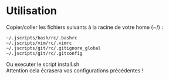 Utilisation
===========

Copier/coller les fichiers suivants à la racine de votre home (~/) :

    ~/.jscripts/bash/rc/.bashrc
    ~/.jscripts/vim/rc/.vimrc
    ~/.jscripts/git/rc/.gitignore_global
    ~/.jscripts/git/rc/.gitconfig


Ou executer le script install.sh <br />
Attention cela écrasera vos configurations précédentes !
